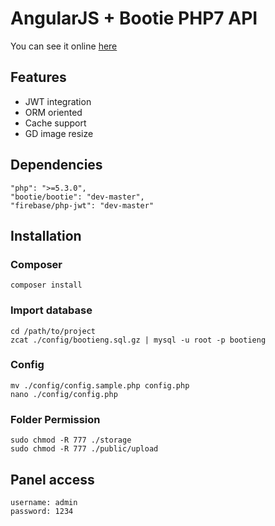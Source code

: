# AngularJS + Bootie PHP7 API

You can see it online [here](http://bootie-angularjs.devmeta.net)

## Features

- JWT integration
- ORM oriented
- Cache support
- GD image resize

## Dependencies

```
"php": ">=5.3.0",
"bootie/bootie": "dev-master",
"firebase/php-jwt": "dev-master"
```

## Installation

### Composer

```
composer install
```

### Import database

```
cd /path/to/project
zcat ./config/bootieng.sql.gz | mysql -u root -p bootieng
```

### Config

```
mv ./config/config.sample.php config.php
nano ./config/config.php
```

### Folder Permission

```
sudo chmod -R 777 ./storage
sudo chmod -R 777 ./public/upload
```

## Panel access

```
username: admin
password: 1234
```

